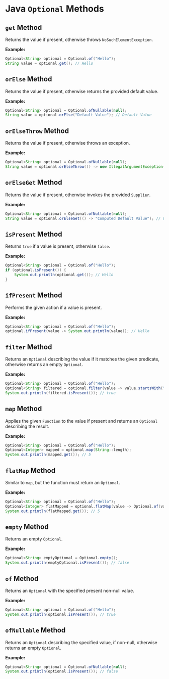 # Java `Optional` Methods

## `get` Method
Returns the value if present, otherwise throws `NoSuchElementException`.

**Example:**
```java
Optional<String> optional = Optional.of("Hello");
String value = optional.get(); // Hello
```

## `orElse` Method
Returns the value if present, otherwise returns the provided default value.

**Example:**
```java
Optional<String> optional = Optional.ofNullable(null);
String value = optional.orElse("Default Value"); // Default Value
```

## `orElseThrow` Method
Returns the value if present, otherwise throws an exception.

**Example:**
```java
Optional<String> optional = Optional.ofNullable(null);
String value = optional.orElseThrow(() -> new IllegalArgumentException("Value not present"));
```

## `orElseGet` Method
Returns the value if present, otherwise invokes the provided `Supplier`.

**Example:**
```java
Optional<String> optional = Optional.ofNullable(null);
String value = optional.orElseGet(() -> "Computed Default Value"); // Computed Default Value
```

## `isPresent` Method
Returns `true` if a value is present, otherwise `false`.

**Example:**
```java
Optional<String> optional = Optional.of("Hello");
if (optional.isPresent()) {
    System.out.println(optional.get()); // Hello
}
```

## `ifPresent` Method
Performs the given action if a value is present.

**Example:**
```java
Optional<String> optional = Optional.of("Hello");
optional.ifPresent(value -> System.out.println(value)); // Hello
```

## `filter` Method
Returns an `Optional` describing the value if it matches the given predicate, otherwise returns an empty `Optional`.

**Example:**
```java
Optional<String> optional = Optional.of("Hello");
Optional<String> filtered = optional.filter(value -> value.startsWith("H"));
System.out.println(filtered.isPresent()); // true
```

## `map` Method
Applies the given `Function` to the value if present and returns an `Optional` describing the result.

**Example:**
```java
Optional<String> optional = Optional.of("Hello");
Optional<Integer> mapped = optional.map(String::length);
System.out.println(mapped.get()); // 5
```

## `flatMap` Method
Similar to `map`, but the function must return an `Optional`.

**Example:**
```java
Optional<String> optional = Optional.of("Hello");
Optional<Integer> flatMapped = optional.flatMap(value -> Optional.of(value.length()));
System.out.println(flatMapped.get()); // 5
```

## `empty` Method
Returns an empty `Optional`.

**Example:**
```java
Optional<String> emptyOptional = Optional.empty();
System.out.println(emptyOptional.isPresent()); // false
```

## `of` Method
Returns an `Optional` with the specified present non-null value.

**Example:**
```java
Optional<String> optional = Optional.of("Hello");
System.out.println(optional.isPresent()); // true
```

## `ofNullable` Method
Returns an `Optional` describing the specified value, if non-null, otherwise returns an empty `Optional`.

**Example:**
```java
Optional<String> optional = Optional.ofNullable(null);
System.out.println(optional.isPresent()); // false
```
